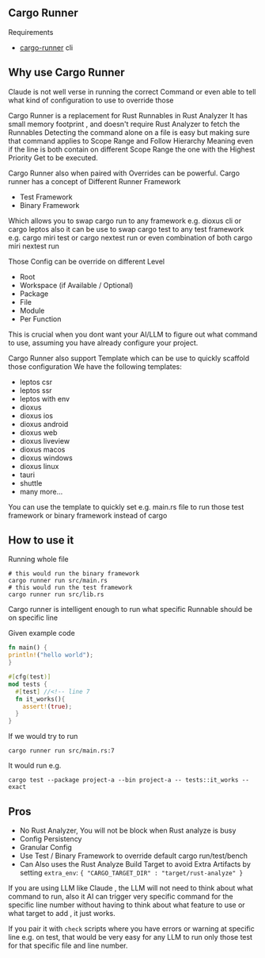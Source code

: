 
## Cargo Runner

Requirements
- [cargo-runner](https://github.com/cargo-runner/cargo-runner) cli


## Why use Cargo Runner
Claude is not well verse in running the correct Command or even able to tell what kind of configuration to use to override those

Cargo Runner is a replacement for Rust Runnables in Rust Analyzer
It has small memory footprint , and doesn't require Rust Analyzer to fetch the Runnables
Detecting the command alone on a file is easy but making sure that command applies to Scope Range and Follow Hierarchy
Meaning even if the line is both contain on different Scope Range the one with the Highest Priority Get to be executed.

Cargo Runner also when paired with Overrides can be powerful. Cargo runner has a concept of Different Runner Framework
- Test Framework 
- Binary Framework

Which allows you to swap cargo run to any framework e.g. dioxus cli or cargo leptos
also it can be use to swap cargo test to any test framework e.g. cargo miri test or cargo nextest run or even combination of both cargo miri nextest run

Those Config can be override on different Level 
- Root
- Workspace (if Available / Optional)
- Package
- File
- Module
- Per Function

This is crucial when you dont want your AI/LLM to figure out what command to use, assuming you have already configure your project.

Cargo Runner also support Template which can be use to quickly scaffold those configuration 
We have the following templates:
- leptos csr
- leptos ssr
- leptos with env
- dioxus
- dioxus ios
- dioxus android
- dioxus web
- dioxus liveview
- dioxus macos
- dioxus windows
- dioxus linux
- tauri 
- shuttle
- many more...

You can use the template to quickly set e.g. main.rs file to run those test framework or binary framework instead of cargo

## How to use it

Running whole file 
```
# this would run the binary framework
cargo runner run src/main.rs
# this would run the test framework
cargo runner run src/lib.rs
```

Cargo runner is intelligent enough to run what specific Runnable should be on specific line

Given example code
```rust
fn main() {
println!("hello world");
}

#[cfg(test)]
mod tests {
  #[test] //<!-- line 7
  fn it_works(){
    assert!(true);
  }
}
```

If we would try to run

```
cargo runner run src/main.rs:7
```

It would run e.g.

```
cargo test --package project-a --bin project-a -- tests::it_works --exact
```

## Pros
- No Rust Analyzer, You will not be block when Rust analyze is busy
- Config Persistency
- Granular Config
- Use Test / Binary Framework to override default cargo run/test/bench
- Can Also uses the Rust Analyze Build Target to avoid Extra Artifacts by setting `extra_env`: `{ "CARGO_TARGET_DIR" : "target/rust-analyze" }`

If you are using LLM like Claude , the LLM will not need to think about what command to run, also it AI can trigger very specific command for the specific line number 
without having to think about what feature to use or what target to add , it just works.

If you pair it with `check` scripts where you have errors or warning at specific line e.g. on test, that would be very easy for any LLM to run only those test for that specific file and line number.












